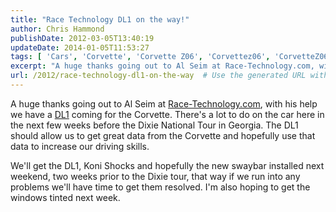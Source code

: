```yaml
---
title: "Race Technology DL1 on the way!"
author: Chris Hammond
publishDate: 2012-03-05T13:40:19
updateDate: 2014-01-05T11:53:27
tags: [ 'Cars', 'Corvette', 'Corvette Z06', 'Corvettez06', 'CorvetteZ06org' ]
excerpt: "A huge thanks going out to Al Seim at Race-Technology.com, with his help we have a DL1 coming for the Corvette. There's a lot to do on the car here in the next few weeks before the Dixie National Tour in Georgia.  We'll get the DL1, Koni Shocks and hopefully the new swaybar installed next weekend, two weeks prior to the Dixie tour, that way if we run into any problems we'll have time to get them resolved. I'm also hoping to get the windows tinted next week."
url: /2012/race-technology-dl1-on-the-way  # Use the generated URL with year
---
```

<p>A huge thanks going out to Al Seim at <a href="https://www.race-technology.com/">Race-Technology.com</a>, with his help we have a <a href="https://www.race-technology.com/dl1_8_936.html">DL1</a> coming for the Corvette. There's a lot to do on the car here in the next few weeks before the Dixie National Tour in Georgia. The DL1 should allow us to get great data from the Corvette and hopefully use that data to increase our driving skills.</p> <p>We'll get the DL1, Koni Shocks and hopefully the new swaybar installed next weekend, two weeks prior to the Dixie tour, that way if we run into any problems we'll have time to get them resolved. I'm also hoping to get the windows tinted next week.</p>
